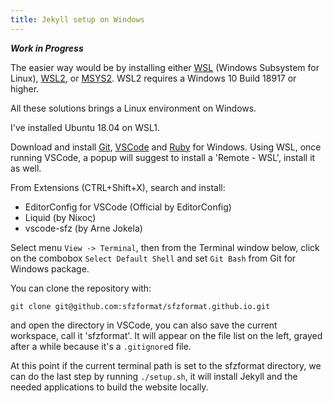 ```yaml
---
title: Jekyll setup on Windows
---
```

***Work in Progress***

The easier way would be by installing either [WSL] (Windows Subsystem for Linux),
[WSL2], or [MSYS2].
WSL2 requires a Windows 10 Build 18917 or higher.

All these solutions brings a Linux environment on Windows.

I've installed Ubuntu 18.04 on WSL1.

Download and install [Git], [VSCode] and [Ruby] for Windows.
Using WSL, once running VSCode, a popup will suggest to install a 'Remote - WSL',
install it as well.

From Extensions (CTRL+Shift+X), search and install:
- EditorConfig for VSCode (Official by EditorConfig)
- Liquid (by Νίκος)
- vscode-sfz (by Arne Jokela)

Select menu `View -> Terminal`, then from the Terminal window below, click on
the combobox `Select Default Shell` and set `Git Bash` from Git for Windows
package.

You can clone the repository with:
```
git clone git@github.com:sfzformat/sfzformat.github.io.git
```
and open the directory in VSCode, you can also save the current workspace, call
it 'sfzformat'. It will appear on the file list on the left, grayed after a while
because it's a `.gitignore`d file.

At this point if the current terminal path is set to the sfzformat directory,
we can do the last step by running `./setup.sh`, it will install Jekyll
and the needed applications to build the website locally.

[WSL]:    https://docs.microsoft.com/en-us/windows/wsl/install-win10
[WSL2]:   https://docs.microsoft.com/en-us/windows/wsl/wsl2-install
[MSYS2]:  http://www.msys2.org/
[Git]:    https://git-scm.com/download/win
[VSCode]: https://code.visualstudio.com/download
[Ruby]:   https://rubyinstaller.org/
